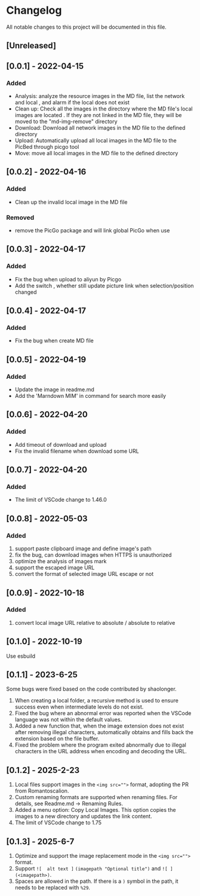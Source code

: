 # Changelog

All notable changes to this project will be documented in this file.

## [Unreleased]

## [0.0.1] - 2022-04-15

### Added

- Analysis: analyze the resource images in the MD file, list the network and local , and alarm if the local does not exist
- Clean up: Check all the images in the directory where the MD file's local images are located . If they are not linked in the MD file, they will be moved to the "md-img-remove" directory
- Download: Download all network images in the MD file to the defined directory
- Upload: Automatically upload all local images in the MD file to the PicBed through picgo tool
- Move: move all local images in the MD file to the defined directory

## [0.0.2] - 2022-04-16

### Added

- Clean up the invalid local image in the MD file

### Removed

- remove the  PicGo package and will link global PicGo when use

## [0.0.3] - 2022-04-17

### Added

- Fix the bug when upload to aliyun by Picgo
- Add the switch , whether still update picture link when selection/position changed

## [0.0.4] - 2022-04-17

### Added

- Fix the bug when create MD file

## [0.0.5] - 2022-04-19

### Added

- Update the image in readme.md
- Add the 'Marndown MIM' in command for search more easily

## [0.0.6] - 2022-04-20

### Added

- Add timeout of download and upload
- Fix the invalid filename when download some URL

## [0.0.7] - 2022-04-20

### Added

- The limit of VSCode change to 1.46.0

## [0.0.8] - 2022-05-03

### Added

1. support paste clipboard image and define image's path
2. fix the bug, can download images when HTTPS is unauthorized
3. optimize the analysis of images mark
4. support the  escaped image URL
5. convert the format of selected image URL escape or not

## [0.0.9] - 2022-10-18

### Added

1. convert local image URL relative to absolute / absolute to relative

## [0.1.0] - 2022-10-19

Use esbuild

## [0.1.1] - 2023-6-25

Some bugs were fixed based on the code contributed by shaolonger.

1. When creating a local folder, a recursive method is used to ensure success even when intermediate levels do not exist.
2. Fixed the bug where an abnormal error was reported when the VSCode language was not within the default values.
3. Added a new function that, when the image extension does not exist  after removing illegal characters, automatically obtains and fills back  the extension based on the file buffer.
4. Fixed the problem where the program exited abnormally due to illegal characters in the URL address when encoding and decoding the URL.

## [0.1.2] - 2025-2-23

1. Local files support images in the `<img src="">` format, adopting the PR from Romantoscalion.
2. Custom renaming formats are supported when renaming files. For details, see Readme.md -> Renaming Rules.
3. Added a menu option: Copy Local Images. This option copies the images to a new directory and updates the link content.
4. The limit of VSCode change to 1.75

## [0.1.3] - 2025-6-7

1. Optimize and support the image replacement mode in the `<img src="">` format.
2. Support `![  alt text ]`  `(imagepath "Optional title")`  and  ` ![ ] ` `(<imagepath>)`.
3. Spaces are allowed in the path. If there is a `)` symbol in the path, it needs to be replaced with `%29`.

